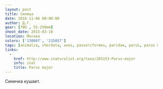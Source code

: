 ```yaml
---
layout: post
title: Синица
date: 2016-11-06 00:00:00
author: Д.Г.
gear: [70D , 55-250mm]
shoot_date: 2015-03-10
location: Москва
colors: ['130807', '215057']
tags: [animalia, chordata, aves, passeriformes, paridae, parus, parus major]
links:
  -
    href: http://www.inaturalist.org/taxa/203153-Parus-major
    info: inat
    title: Parus major
---
```


Синичка кушает.

